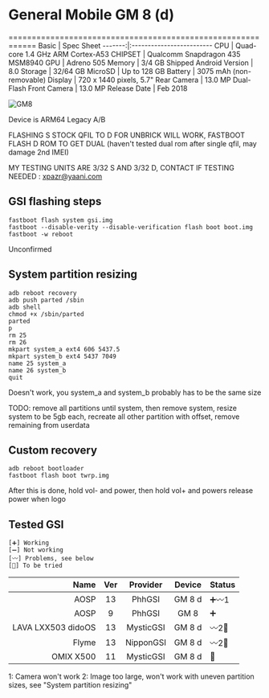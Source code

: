 # General Mobile GM 8 (d)

============================================================
Basic   | Spec Sheet
-------:|:-------------------------
CPU     | Quad-core 1.4 GHz ARM Cortex-A53
CHIPSET | Qualcomm Snapdragon 435 MSM8940
GPU     | Adreno 505
Memory  | 3/4 GB
Shipped Android Version | 8.0
Storage | 32/64 GB
MicroSD | Up to 128 GB
Battery | 3075 mAh (non-removable)
Display | 720 x 1440 pixels, 5.7"
Rear Camera  | 13.0 MP Dual-Flash
Front Camera | 13.0 MP
Release Date | Feb 2018

![GM8](https://assets.generalmobile.com/images/gm8/galeri/02.jpg "GM8")

Device is ARM64 Legacy A/B

FLASHING S STOCK QFIL TO D FOR UNBRICK WILL WORK, FASTBOOT FLASH D ROM TO GET DUAL (haven't tested dual rom after single qfil, may damage 2nd IMEI)

MY TESTING UNITS ARE 3/32 S AND 3/32 D, CONTACT IF TESTING NEEDED : xpazr@yaani.com

## GSI flashing steps
```
fastboot flash system gsi.img 
fastboot --disable-verity --disable-verification flash boot boot.img
fastboot -w reboot
```
Unconfirmed

## System partition resizing

```
adb reboot recovery
adb push parted /sbin
adb shell
chmod +x /sbin/parted
parted
p
rm 25
rm 26
mkpart system_a ext4 606 5437.5
mkpart system_b ext4 5437 7049
name 25 system_a
name 26 system_b
quit
```
Doesn't work, you system_a and system_b probably has to be the same size

TODO: remove all partitions until system, then remove system, resize system to be 5gb each, recreate all other partition with offset, remove remaining from userdata

## Custom recovery
```
adb reboot bootloader
fastboot flash boot twrp.img
```
After this is done, hold vol- and power, then hold vol+ and powers release power when logo

## Tested GSI

```
[➕] Working
[➖] Not working
[〰️] Problems, see below
[🟰] To be tried
```

Name | Ver | Provider | Device | Status
----:|:---:|:--------:|:------:|:------
AOSP | 13 | PhhGSI | GM 8 d | ➕〰️1
AOSP | 9  | PhhGSI | GM 8   | ➕
LAVA LXX503 didoOS | 13 | MysticGSI | GM 8 d | 〰️2🟰
Flyme | 13 | NipponGSI | GM 8 d | 〰️2🟰
OMIX X500 | 11 | MysticGSI | GM 8 d| 🟰

1: Camera won't work
2: Image too large, won't work with uneven partition sizes, see "System partition resizing"
